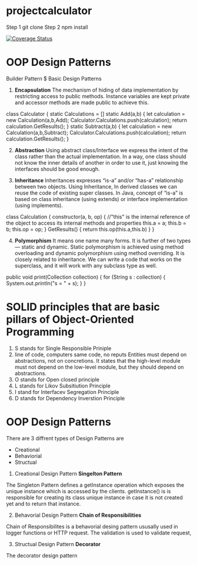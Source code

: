 # projectcalculator

Step 1
  git clone
Step 2
  npm install

<a href='https://coveralls.io/github/KarmDesai1/projectcalculator?branch=master'><img src='https://coveralls.io/repos/github/KarmDesai1/projectcalculator/badge.svg?branch=master' alt='Coverage Status' /></a>


# OOP Design Patterns
Builder Pattern
$ Basic Design Patterns
1. **Encapsulation** 
The mechanism of hiding of data implementation by restricting access to public methods. Instance variables are kept private and accessor methods are made public to achieve this.

class Calculator {
    static Calculations = []
    static Add(a,b) {
        let calculation = new Calculation(a,b,Add);
        Calculator.Calculations.push(calculation);
        return calculation.GetResults();
    }
    static Subtract(a,b) {
        let calculation = new Calculation(a,b,Subtract);
        Calculator.Calculations.push(calculation);
        return calculation.GetResults();
    }
    
2. **Abstraction**
Using abstract class/Interface we express the intent of the class rather than the actual implementation. In a way, one class should not know the inner details of another in order to use it, just knowing the interfaces should be good enough.

3. **Inheritance** 
Inheritances expresses “is-a” and/or “has-a” relationship between two objects. Using Inheritance, In derived classes we can reuse the code of existing super classes. In Java, concept of “is-a” is based on class inheritance (using extends) or interface implementation (using implements).

class Calculation {
    constructor(a, b, op) {
        //"this" is the internal reference of the object to access its internal methods and properties
        this.a = a;
        this.b = b;
        this.op = op;
    }
    GetResults() {
        return this.op(this.a,this.b)
    }
}

4. **Polymorphism**
It means one name many forms. It is further of two types — static and dynamic. Static polymorphism is achieved using method overloading and dynamic polymorphism using method overriding. It is closely related to inheritance. We can write a code that works on the superclass, and it will work with any subclass type as well.

public void print(Collection<String> collection) {
    for (String s : collection) {
        System.out.println("s = " + s);
    }
}
  
# SOLID principles that are basic pillars of Object-Oriented Programming
1. S stands for Single Responsible Priniple 
2. line of code, computers same code, no reputs
Entities must depend on abstractions, not on concretions. It states that the high-level module must not depend on the low-level module, but they should depend on abstractions.
2. O stands for Open closed principle
3. L stands for Likov Subsitiution Principle
4. I stand for Interfacev Segregation Principle
5. D stands for Dependency Inverstion Principle

# OOP Design Patterns
  There are 3 diffrent types of Design Patterns are 
  - Creational
  - Behaviorial
  - Structual
  1. Creational Design Pattern
**Singelton Pattern**

The Singleton Pattern defines a getInstance operation which exposes the unique instance which is accessed by the clients. getInstance() is is responsible for creating its class unique instance in case it is not created yet and to return that instance.


2. Behavorial Design Pattern
**Chain of Responsibilities**

Chain of Responsibilites is a behavorial desing pattern ususally used in logger functions or HTTP request. The validation is used to validate request, 


3. Structual Design Pattern
**Decorator**

The decorator design pattern


